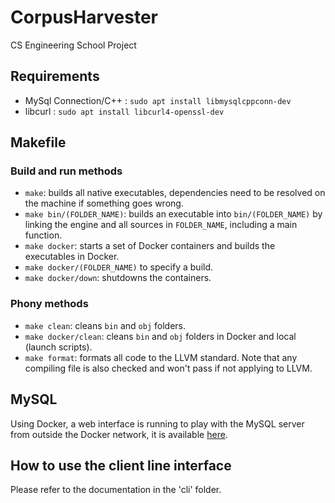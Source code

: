 # CorpusHarvester
CS Engineering School Project

## Requirements
- MySql Connection/C++ : `sudo apt install libmysqlcppconn-dev`
- libcurl : `sudo apt install libcurl4-openssl-dev`

## Makefile

### Build and run methods
- `make`: builds all native executables, dependencies need to be resolved on the machine if something goes wrong.
- `make bin/(FOLDER_NAME)`: builds an executable into `bin/(FOLDER_NAME)` by linking the engine and all sources in `FOLDER_NAME`, including a main function.
- `make docker`: starts a set of Docker containers and builds the executables in Docker.
- `make docker/(FOLDER_NAME)` to specify a build.
- `make docker/down`: shutdowns the containers.

<!-- Both those methods resolve in making an executable in `bin/harvester` (or `bin/tests` for the tests). The first one is native to the machine, the second one is running through Docker. You may have to apply `sudo` to both Docker methods, depending on how you usually run it. Finally, the Docker executable passes through all parameters and should behave the same way as the native one. -->

### Phony methods
- `make clean`: cleans `bin` and `obj` folders.
- `make docker/clean`: cleans `bin` and `obj` folders in Docker and local (launch scripts).
- `make format`: formats all code to the LLVM standard. Note that any compiling file is also checked and won't pass if not applying to LLVM.

## MySQL
Using Docker, a web interface is running to play with the MySQL server from outside the Docker network, it is available [here](http://localhost:8080).

## How to use the client line interface
Please refer to the documentation in the 'cli' folder.
